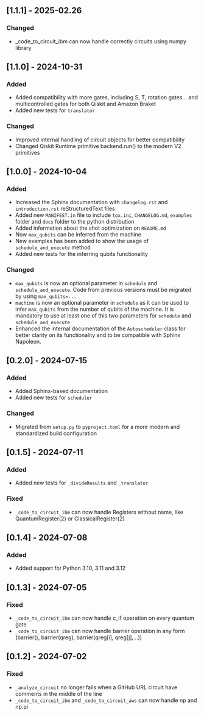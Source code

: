 ## [1.1.1] - 2025-02.26
### Changed
- _code_to_circuit_ibm can now handle correctly circuits using numpy library

## [1.1.0] - 2024-10-31
### Added
- Added compatibility with more gates, including S, T, rotation gates... and multicontrolled gates for both Qiskit and Amazon Braket
- Added new tests for `translator`

### Changed
- Improved internal handling of circuit objects for better compatibility
- Changed Qiskit Runtime primitive backend.run() to the modern V2 primitives

## [1.0.0] - 2024-10-04
### Added
- Increased the Sphinx documentation with `changelog.rst` and `introduction.rst` reStructuredText files
- Added new `MANIFEST.in` file to include `tox.ini`, `CHANGELOG.md`, `examples` folder and `docs` folder to the python distribution
- Added information about the shot optimization on `README.md`
- Now `max_qubits` can be inferred from the machine
- New examples has been added to show the usage of `schedule_and_execute` method
- Added new tests for the inferring qubits functionality

### Changed
- `max_qubits` is now an optional parameter in `schedule` and `schedule_and_execute`. Code from previous versions must be migrated by using `max_qubits=...`
- `machine` is now an optional parameter in `schedule` as it can be used to infer `max_qubits` from the number of qubits of the machine. It is mandatory to use at least one of this two parameters for `schedule` and `schedule_and_execute`
- Enhanced the internal documentation of the `Autoscheduler` class for better clarity on its functionality and to be compatible with Sphinx Napoleon.

## [0.2.0] - 2024-07-15
### Added
- Added Sphinx-based documentation
- Added new tests for `scheduler`

### Changed
- Migrated from `setup.py` to `pyproject.toml` for a more modern and standardized build configuration

## [0.1.5] - 2024-07-11
### Added
- Added new tests for `_divideResults` and `_translator`

### Fixed
- `_code_to_circuit_ibm` can now handle Registers without name, like QuantumRegister(2) or ClassicalRegister(2)

## [0.1.4] - 2024-07-08
### Added
- Added support for Python 3.10, 3.11 and 3.12

## [0.1.3] - 2024-07-05
### Fixed
- `_code_to_circuit_ibm` can now handle c_if operation on every quantum gate
- `_code_to_circuit_ibm` can now handle barrier operation in any form (barrier(), barrier(qreg), barrier(qreg[i], qreg[j],...))

## [0.1.2] - 2024-07-02
### Fixed
- `_analyze_circuit` no longer fails when a GitHub URL circuit have comments in the middle of the line
- `_code_to_circuit_ibm` and `_code_to_circuit_aws` can now handle np and np.pi
